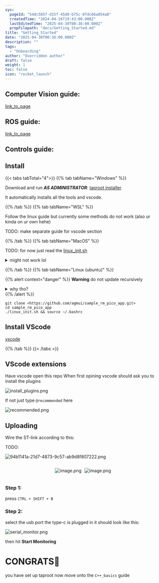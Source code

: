 ```yaml
---
sys:
  pageId: "54dc585f-d15f-45d0-b75c-8fdc66a854a8"
  createdTime: "2024-04-16T19:43:00.000Z"
  lastEditedTime: "2025-04-30T00:36:00.000Z"
  propFilepath: "docs/Getting_Started.md"
title: "Getting_Started"
date: "2025-04-30T00:36:00.000Z"
description: ""
tags:
  - "Onboarding"
author: "Overridden author"
draft: false
weight: 1
toc: false
icon: "rocket_launch"
---
```


## Computer Vision guide:

[link_to_page](86d45bc0-388b-4d26-8848-44f255f73d0e)

## ROS guide:

[link_to_page](3c76c1de-ec8f-46d6-8b0a-294005edc2d5)

## Controls guide:

## Install

{{< tabs tabTotal="4">}}
{{% tab tabName="Windows" %}}

Download and run _**AS ADMINISTRATOR**_: [taproot installer](https://github.com/Thornbots/TeachingFreshies/releases/tag/1.0)

It automatically installs all the tools and vscode.

{{% /tab %}}
{{% tab tabName="WSL" %}}

Follow the linux guide but currently some methods do not work (also ur kinda on ur own hehe)

TODO: make separate guide for vscode section

{{% /tab %}}
{{% tab tabName="MacOS" %}}

TODO: for now just read the [linux_init.sh](https://github.com/agmui/sample_rm_pico_app/blob/main/linux_init.sh)

<details>
<summary>might not work lol</summary>

`brew install libusb pkg-config`

Next install: [vscode](https://code.visualstudio.com/Download)

</details>

{{% /tab %}}
{{% tab tabName="Linux (ubuntu)" %}}

{{% alert context="danger" %}}
**Warning** do not update recursively
<details>
<summary>why tho?</summary>
There are some submodules that may go on for a while (like tinyusb) and I highly
recommend you don't need to get them.
If you want to see what submodules I update just look in `linux_init.sh`
</details>
{{% /alert %}}

```shell
git clone <https://github.com/agmui/sample_rm_pico_app.git>
cd sample_rm_pico_app
./linux_init.sh && source ~/.bashrc
```

## Install VScode

[vscode](https://code.visualstudio.com/Download)

{{% /tab %}}
{{< /tabs >}}

## VScode extensions

Have vscode open this repo
When first opining vscode should ask you to install the plugins

![install_plugins.png](https://prod-files-secure.s3.us-west-2.amazonaws.com/d518164a-d88e-44d1-a4ee-3adb3bd8bce0/89bd30f0-1825-4e77-867b-0a41ce370880/install_plugins.png?X-Amz-Algorithm=AWS4-HMAC-SHA256&X-Amz-Content-Sha256=UNSIGNED-PAYLOAD&X-Amz-Credential=ASIAZI2LB466Z6GK3GSU%2F20250717%2Fus-west-2%2Fs3%2Faws4_request&X-Amz-Date=20250717T004515Z&X-Amz-Expires=3600&X-Amz-Security-Token=IQoJb3JpZ2luX2VjEFAaCXVzLXdlc3QtMiJHMEUCIGVmp%2F6J8aIQ%2BCjeLv5qYaZFZ0wz7%2Fg7afDKacn4L51bAiEAoir6voneHoqy5xkudozghlL6fXaVBtkwTzDTEXPm4Ekq%2FwMIaRAAGgw2Mzc0MjMxODM4MDUiDC%2FM%2F%2Bibb7WhY02wCCrcAwEPIuaXdjNMVCfkcDQJq9y8Fo5bnRiw75mPeuhQjEpK7Rtbk5K6iZTHnw%2FS3bKUBRK%2FUIandXsubZ%2FM5Q46Z7EBDYPrGoI4vXGrx0XOiJ2%2FPgbY4s6DtLDorwVo0mSO7WRKR58CmPj4ra280NWrhxXPLT5PamKuu%2FAr7sIWKfDaFc4Jkn8zvkkyJT37CJ3yontUzq1f4tKb7Dh01luU8r1of%2Beyci1V68BABNt8%2FgeMsTxBFN1SWv6tu0QCkA2%2Brhy%2BUERGpbRbKquxQ62UVihNqgsilrJjjZgGVaz7ErrwIvWGjGirGDp8sxZm0VXZU6fXCU4OtB9wZEczO793GQXwVcsVGoqMkjkLVln4S%2B%2FTUo48pKwxXi3%2B4Lgi5JB8WRm%2BeKIq16q6TT6njJEpCwQcBE93rolz6xrngAE0Ix1RujR8xRxaDzey5bMYiUsi1giI4uhFaIPrGlf5JpG5KzBPYwGFJac0R%2BFbOhEYPXGkM1RjcD0hZTXENZjXw3poe1TOnyMwDii9RCRHA6UT0Z06cP6mNHsR6aEnJ%2Ff%2FpiupT4pX%2FbBC3Xfu%2F4SANOL7oeFEHLauLJMovAOfSPyTavvaL%2F%2F8ESCG%2FJYWFHlH3ywI5zvBovEg4TdHZ%2BB6MJL54MMGOqUB7Jt9fQaLSaEBZ1FG0AYvPNXmRTqlg1VKQh4JQAGzI6dMGr1x2yynraa9%2FDSSQrhVqgIkH47OjKxKnMsdl6rDFLWXI7vh9GrTVRdKbTQRjFn7VSGkkRt%2BAISw%2Fr4yOMJziOMU6nMWla5Kkm9ZRa%2FZyYT4CC7MnMoTLKYVbjdLpmqDMhTX0%2B5b0OK4pvi9l7Ug463ygsPK%2BQeOgjtTpmMqE%2BctdOLS&X-Amz-Signature=008080dfce5ace4d2e0f9ad3a20f8408814b599f0b48b6377e1c44d6ad3bbd66&X-Amz-SignedHeaders=host&x-amz-checksum-mode=ENABLED&x-id=GetObject)

If not just type `@recommended` here  

![recommended.png](https://prod-files-secure.s3.us-west-2.amazonaws.com/d518164a-d88e-44d1-a4ee-3adb3bd8bce0/61e661e9-5d85-4dfc-be0d-8d2097a5e793/recommended.png?X-Amz-Algorithm=AWS4-HMAC-SHA256&X-Amz-Content-Sha256=UNSIGNED-PAYLOAD&X-Amz-Credential=ASIAZI2LB466Z6GK3GSU%2F20250717%2Fus-west-2%2Fs3%2Faws4_request&X-Amz-Date=20250717T004515Z&X-Amz-Expires=3600&X-Amz-Security-Token=IQoJb3JpZ2luX2VjEFAaCXVzLXdlc3QtMiJHMEUCIGVmp%2F6J8aIQ%2BCjeLv5qYaZFZ0wz7%2Fg7afDKacn4L51bAiEAoir6voneHoqy5xkudozghlL6fXaVBtkwTzDTEXPm4Ekq%2FwMIaRAAGgw2Mzc0MjMxODM4MDUiDC%2FM%2F%2Bibb7WhY02wCCrcAwEPIuaXdjNMVCfkcDQJq9y8Fo5bnRiw75mPeuhQjEpK7Rtbk5K6iZTHnw%2FS3bKUBRK%2FUIandXsubZ%2FM5Q46Z7EBDYPrGoI4vXGrx0XOiJ2%2FPgbY4s6DtLDorwVo0mSO7WRKR58CmPj4ra280NWrhxXPLT5PamKuu%2FAr7sIWKfDaFc4Jkn8zvkkyJT37CJ3yontUzq1f4tKb7Dh01luU8r1of%2Beyci1V68BABNt8%2FgeMsTxBFN1SWv6tu0QCkA2%2Brhy%2BUERGpbRbKquxQ62UVihNqgsilrJjjZgGVaz7ErrwIvWGjGirGDp8sxZm0VXZU6fXCU4OtB9wZEczO793GQXwVcsVGoqMkjkLVln4S%2B%2FTUo48pKwxXi3%2B4Lgi5JB8WRm%2BeKIq16q6TT6njJEpCwQcBE93rolz6xrngAE0Ix1RujR8xRxaDzey5bMYiUsi1giI4uhFaIPrGlf5JpG5KzBPYwGFJac0R%2BFbOhEYPXGkM1RjcD0hZTXENZjXw3poe1TOnyMwDii9RCRHA6UT0Z06cP6mNHsR6aEnJ%2Ff%2FpiupT4pX%2FbBC3Xfu%2F4SANOL7oeFEHLauLJMovAOfSPyTavvaL%2F%2F8ESCG%2FJYWFHlH3ywI5zvBovEg4TdHZ%2BB6MJL54MMGOqUB7Jt9fQaLSaEBZ1FG0AYvPNXmRTqlg1VKQh4JQAGzI6dMGr1x2yynraa9%2FDSSQrhVqgIkH47OjKxKnMsdl6rDFLWXI7vh9GrTVRdKbTQRjFn7VSGkkRt%2BAISw%2Fr4yOMJziOMU6nMWla5Kkm9ZRa%2FZyYT4CC7MnMoTLKYVbjdLpmqDMhTX0%2B5b0OK4pvi9l7Ug463ygsPK%2BQeOgjtTpmMqE%2BctdOLS&X-Amz-Signature=59f0c02fa2a9c991c33114797c8eebb97169e52ad2f683800e689b93ff736a02&X-Amz-SignedHeaders=host&x-amz-checksum-mode=ENABLED&x-id=GetObject)

## Uploading

Wire the ST-link according to this:

TODO:

![94b1141a-21d7-4873-9c57-ab9d8f807222.png](https://prod-files-secure.s3.us-west-2.amazonaws.com/d518164a-d88e-44d1-a4ee-3adb3bd8bce0/e5fad17d-ab82-4300-9f4c-505ab4b1202c/94b1141a-21d7-4873-9c57-ab9d8f807222.png?X-Amz-Algorithm=AWS4-HMAC-SHA256&X-Amz-Content-Sha256=UNSIGNED-PAYLOAD&X-Amz-Credential=ASIAZI2LB466Z6GK3GSU%2F20250717%2Fus-west-2%2Fs3%2Faws4_request&X-Amz-Date=20250717T004515Z&X-Amz-Expires=3600&X-Amz-Security-Token=IQoJb3JpZ2luX2VjEFAaCXVzLXdlc3QtMiJHMEUCIGVmp%2F6J8aIQ%2BCjeLv5qYaZFZ0wz7%2Fg7afDKacn4L51bAiEAoir6voneHoqy5xkudozghlL6fXaVBtkwTzDTEXPm4Ekq%2FwMIaRAAGgw2Mzc0MjMxODM4MDUiDC%2FM%2F%2Bibb7WhY02wCCrcAwEPIuaXdjNMVCfkcDQJq9y8Fo5bnRiw75mPeuhQjEpK7Rtbk5K6iZTHnw%2FS3bKUBRK%2FUIandXsubZ%2FM5Q46Z7EBDYPrGoI4vXGrx0XOiJ2%2FPgbY4s6DtLDorwVo0mSO7WRKR58CmPj4ra280NWrhxXPLT5PamKuu%2FAr7sIWKfDaFc4Jkn8zvkkyJT37CJ3yontUzq1f4tKb7Dh01luU8r1of%2Beyci1V68BABNt8%2FgeMsTxBFN1SWv6tu0QCkA2%2Brhy%2BUERGpbRbKquxQ62UVihNqgsilrJjjZgGVaz7ErrwIvWGjGirGDp8sxZm0VXZU6fXCU4OtB9wZEczO793GQXwVcsVGoqMkjkLVln4S%2B%2FTUo48pKwxXi3%2B4Lgi5JB8WRm%2BeKIq16q6TT6njJEpCwQcBE93rolz6xrngAE0Ix1RujR8xRxaDzey5bMYiUsi1giI4uhFaIPrGlf5JpG5KzBPYwGFJac0R%2BFbOhEYPXGkM1RjcD0hZTXENZjXw3poe1TOnyMwDii9RCRHA6UT0Z06cP6mNHsR6aEnJ%2Ff%2FpiupT4pX%2FbBC3Xfu%2F4SANOL7oeFEHLauLJMovAOfSPyTavvaL%2F%2F8ESCG%2FJYWFHlH3ywI5zvBovEg4TdHZ%2BB6MJL54MMGOqUB7Jt9fQaLSaEBZ1FG0AYvPNXmRTqlg1VKQh4JQAGzI6dMGr1x2yynraa9%2FDSSQrhVqgIkH47OjKxKnMsdl6rDFLWXI7vh9GrTVRdKbTQRjFn7VSGkkRt%2BAISw%2Fr4yOMJziOMU6nMWla5Kkm9ZRa%2FZyYT4CC7MnMoTLKYVbjdLpmqDMhTX0%2B5b0OK4pvi9l7Ug463ygsPK%2BQeOgjtTpmMqE%2BctdOLS&X-Amz-Signature=c36783914a077d5c5b44e13163b0299fbd556c8d9709131640fbe961d3c18fd3&X-Amz-SignedHeaders=host&x-amz-checksum-mode=ENABLED&x-id=GetObject)

<div style="display: flex;flex-direction: row; column-gap:10px; max-width: 630px;justify-content: center;">
<div>

![image.png](https://prod-files-secure.s3.us-west-2.amazonaws.com/d518164a-d88e-44d1-a4ee-3adb3bd8bce0/210ecb78-1116-4d7b-b9b7-2292f66fa2c2/image.png?X-Amz-Algorithm=AWS4-HMAC-SHA256&X-Amz-Content-Sha256=UNSIGNED-PAYLOAD&X-Amz-Credential=ASIAZI2LB466VSQW5IFT%2F20250717%2Fus-west-2%2Fs3%2Faws4_request&X-Amz-Date=20250717T004517Z&X-Amz-Expires=3600&X-Amz-Security-Token=IQoJb3JpZ2luX2VjEFAaCXVzLXdlc3QtMiJHMEUCIQCSOQD33PL7k4TaL2vJnpuhec2i5mqAYJVKIpCUdsJuYQIgdqxh8p8wboIUMwQH8dAsAZFOKepoXxVybE5dGmp0VKAq%2FwMIaRAAGgw2Mzc0MjMxODM4MDUiDK89uWjtdqx1MKSMFCrcA8R3s4SOYip6Z8pic78aInb9xvudIoc%2F71KwcNLccRUXsB3FIx0sLmGrcl%2FPPnEFOHVun0gqzCOq1fR6GVZAg52GWmrLCcSoh1YDdbGdanm%2Fag4wrT%2B9uWvsCfhQSL53ibblmIHyUYMJeeXxQKXg%2FKhGzDlvgzkwV1JsAA5JMrRuyjDXUHDzB12Mhn08EAC9dWPrikzc1CHK1UNYHG27NvCaQ1cGvb4cxU2DDF6%2F3EVCeTMEfMYrqjdBZFi8FjuJeSUMG%2BoOvnDMhgqMtWBLg45T2NebR4DrY5BozL7chWrjvV%2F6l9TRi7YJXoZvwZ3gQo0wXm0a89bzYVEH4EG%2BLkGeZKqdtjBPHvzSTsH7oMJOQTs2NBGhjRC%2BYbREDSesDT%2FkYjuE2Zc%2B3dMcp8nfR2eNBG52ZhZmCMIBcNPxmUNvVSHXB05Dj9S4wBNkn%2BjpWcb5TPTqwiBhH3dVNxVKbrTqivyLfJTp0H5jWj%2B2ShccPyl08XoHSWpKI3z6cFdtQ77OUCivlzShZ%2FKBivWSHi7iG3QU8EneIB%2B4CPiTNz9ybiMK%2FU4RZD3ZO7eoOVH945GydF6%2B0v9HcalffurjDew5DLI4D1lmW27e7wAqvFPkvKfHk%2FcrQ1hplFZWMOz44MMGOqUB%2BzsmrWZU6CrDH1SLHiX%2BTzGqnZLBlGzsXtIpUrOacY2zln4oQMiHs4leLFYXarstyzINWyVswDUjAwcRYRprFMzKcpOX%2BXLqN%2FPp%2FiD5zENHWhntyaH7pr806c2CRpWCW81KmUAAd8RlCI2DaR%2BtIYUnNg0alzNCBtUeWvwxLbFB0qUO3CivGRSYCfgsAFot3eIL01yEm5I4vIdFjI16r90RehDw&X-Amz-Signature=158fb8f4af550261b01f26321b06edad4aceac6635cd171e7aa3d33d9bbc8bd8&X-Amz-SignedHeaders=host&x-amz-checksum-mode=ENABLED&x-id=GetObject)

</div>
<div>

![image.png](https://prod-files-secure.s3.us-west-2.amazonaws.com/d518164a-d88e-44d1-a4ee-3adb3bd8bce0/33a0fd0f-8ca6-4a86-8e09-26e95ded1fff/image.png?X-Amz-Algorithm=AWS4-HMAC-SHA256&X-Amz-Content-Sha256=UNSIGNED-PAYLOAD&X-Amz-Credential=ASIAZI2LB466RPVX2YDO%2F20250717%2Fus-west-2%2Fs3%2Faws4_request&X-Amz-Date=20250717T004517Z&X-Amz-Expires=3600&X-Amz-Security-Token=IQoJb3JpZ2luX2VjEFAaCXVzLXdlc3QtMiJHMEUCICZ1bNWPWqPdtpzeTYsdxs7gzH4glxvIMZwcIDwF07ENAiEA7LqR%2Fx3q3Gd%2BTAY5XC5xF67zgRzWu45%2BnErCTdH9GCsq%2FwMIaRAAGgw2Mzc0MjMxODM4MDUiDFZwLBv7yvxoSN%2FHMircA%2B2DmP0kZBsjlO%2BL5w%2FCtHaqCVv9Ez1LECJph5jAfjjFfraVKTRhUm9x5hkUx8ls1%2Bpr0Hf6Nd3ar2T4DlHRDpzQ8uRMpPkTLDAr2%2BxOm%2Fk3E3O7Z35OrdpcNSjapBd4yPaW8geyMhkGzRX9fo%2FVVs9DaKYIZIoa1V0KZfm8zXMXPjig4BQesl1v%2Fl%2FnxBf4U%2FXV1ovIu0zDs8h5r3TD15siEo5AD4LmIUYd5B2jDWZzybcHJFabIzFS%2BYsxi0R7y9tussu48QlSfwLhxcXlG1BYXi477XK9OB%2BBEMVmK%2B6jqvszjs6LRJRRGJTzmPMqb9TJmcoO2Ex59zhIT8Hu5c1SuWjaGxRswIFagQnhQakjvfmSOq38I84BQGeeJl3sohWpiBps%2B0vbEC8HNA77a31kZpkgzEpmNseL2xNlyLj0KnizG46jVY4HKN6OD0ve5Oaw%2Bmz8uA9Nm6CP3MSaaAdkZlkeTIVe32g%2BNttwafcQO2b3kNNjb9v%2FFZnHsOIICePaN%2BD%2BML26u92p4FYkmbzVqXJgz9z%2FHSk5WKBIlerMTOOcbbkH6RervDcFDdQpe2ahPMs07efhrmBx0H9Qc2QNhvAc1w6wPt9S%2BF0Qg6Uqe8mKEMRPaMIHYLF8MKz44MMGOqUBICJO8dVKXqbQv%2FfZkBW9nRVTXVQfXkP6YPqoFrwXmB4POvPr0AyGWVsH678XezBNnXnhnjhjFd9nPiUCUiI5flpJgCYylaxx48mOlwzEhvIHwF8LYkhPGzeslYcKJpGbTnA%2F2S6R%2BvD6PEEdfrN3H5FHQU8fiQjgIN0v7CQv6I1mwpUmmVBXFWfHWjc%2FaTLwuFnkRM6%2FJf0KTAlZ96HSbo3NREXV&X-Amz-Signature=f2c5ecfb07447be169a09e68bada0a96fd843d2e80859e4dfa937d96f24be177&X-Amz-SignedHeaders=host&x-amz-checksum-mode=ENABLED&x-id=GetObject)

</div>
</div>

### Step 1:

press `CTRL + SHIFT + B`

### Step 2:

select the usb port the type-c is plugged in it should look like this:

![serial_monitor.png](https://prod-files-secure.s3.us-west-2.amazonaws.com/d518164a-d88e-44d1-a4ee-3adb3bd8bce0/f03f4774-05d4-4393-b6a0-d5efb6d315ab/serial_monitor.png?X-Amz-Algorithm=AWS4-HMAC-SHA256&X-Amz-Content-Sha256=UNSIGNED-PAYLOAD&X-Amz-Credential=ASIAZI2LB466Z6GK3GSU%2F20250717%2Fus-west-2%2Fs3%2Faws4_request&X-Amz-Date=20250717T004515Z&X-Amz-Expires=3600&X-Amz-Security-Token=IQoJb3JpZ2luX2VjEFAaCXVzLXdlc3QtMiJHMEUCIGVmp%2F6J8aIQ%2BCjeLv5qYaZFZ0wz7%2Fg7afDKacn4L51bAiEAoir6voneHoqy5xkudozghlL6fXaVBtkwTzDTEXPm4Ekq%2FwMIaRAAGgw2Mzc0MjMxODM4MDUiDC%2FM%2F%2Bibb7WhY02wCCrcAwEPIuaXdjNMVCfkcDQJq9y8Fo5bnRiw75mPeuhQjEpK7Rtbk5K6iZTHnw%2FS3bKUBRK%2FUIandXsubZ%2FM5Q46Z7EBDYPrGoI4vXGrx0XOiJ2%2FPgbY4s6DtLDorwVo0mSO7WRKR58CmPj4ra280NWrhxXPLT5PamKuu%2FAr7sIWKfDaFc4Jkn8zvkkyJT37CJ3yontUzq1f4tKb7Dh01luU8r1of%2Beyci1V68BABNt8%2FgeMsTxBFN1SWv6tu0QCkA2%2Brhy%2BUERGpbRbKquxQ62UVihNqgsilrJjjZgGVaz7ErrwIvWGjGirGDp8sxZm0VXZU6fXCU4OtB9wZEczO793GQXwVcsVGoqMkjkLVln4S%2B%2FTUo48pKwxXi3%2B4Lgi5JB8WRm%2BeKIq16q6TT6njJEpCwQcBE93rolz6xrngAE0Ix1RujR8xRxaDzey5bMYiUsi1giI4uhFaIPrGlf5JpG5KzBPYwGFJac0R%2BFbOhEYPXGkM1RjcD0hZTXENZjXw3poe1TOnyMwDii9RCRHA6UT0Z06cP6mNHsR6aEnJ%2Ff%2FpiupT4pX%2FbBC3Xfu%2F4SANOL7oeFEHLauLJMovAOfSPyTavvaL%2F%2F8ESCG%2FJYWFHlH3ywI5zvBovEg4TdHZ%2BB6MJL54MMGOqUB7Jt9fQaLSaEBZ1FG0AYvPNXmRTqlg1VKQh4JQAGzI6dMGr1x2yynraa9%2FDSSQrhVqgIkH47OjKxKnMsdl6rDFLWXI7vh9GrTVRdKbTQRjFn7VSGkkRt%2BAISw%2Fr4yOMJziOMU6nMWla5Kkm9ZRa%2FZyYT4CC7MnMoTLKYVbjdLpmqDMhTX0%2B5b0OK4pvi9l7Ug463ygsPK%2BQeOgjtTpmMqE%2BctdOLS&X-Amz-Signature=e600bdb90feaffe35f7b1451182948efe7a5af1dcb91f31afa2084325fa3a174&X-Amz-SignedHeaders=host&x-amz-checksum-mode=ENABLED&x-id=GetObject)

then hit **Start Monitoring**

# CONGRATS🎉

you have set up taproot now move onto the `C++_basics` guide
